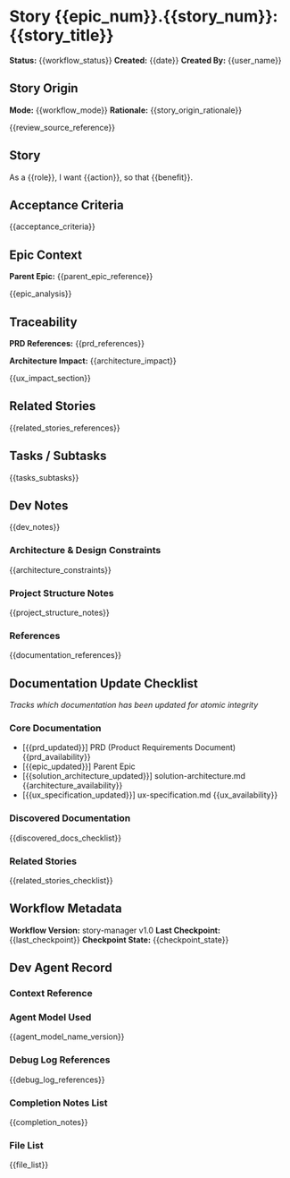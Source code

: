 # Story {{epic_num}}.{{story_num}}: {{story_title}}

**Status:** {{workflow_status}}
**Created:** {{date}}
**Created By:** {{user_name}}

## Story Origin

**Mode:** {{workflow_mode}}
**Rationale:** {{story_origin_rationale}}

{{review_source_reference}}

## Story

As a {{role}},
I want {{action}},
so that {{benefit}}.

## Acceptance Criteria

{{acceptance_criteria}}

## Epic Context

**Parent Epic:** {{parent_epic_reference}}

{{epic_analysis}}

## Traceability

**PRD References:** {{prd_references}}

**Architecture Impact:** {{architecture_impact}}

{{ux_impact_section}}

## Related Stories

{{related_stories_references}}

## Tasks / Subtasks

{{tasks_subtasks}}

## Dev Notes

{{dev_notes}}

### Architecture & Design Constraints

{{architecture_constraints}}

### Project Structure Notes

{{project_structure_notes}}

### References

{{documentation_references}}

## Documentation Update Checklist

_Tracks which documentation has been updated for atomic integrity_

### Core Documentation

- [{{prd_updated}}] PRD (Product Requirements Document) {{prd_availability}}
- [{{epic_updated}}] Parent Epic
- [{{solution_architecture_updated}}] solution-architecture.md {{architecture_availability}}
- [{{ux_specification_updated}}] ux-specification.md {{ux_availability}}

### Discovered Documentation

{{discovered_docs_checklist}}

### Related Stories

{{related_stories_checklist}}

## Workflow Metadata

**Workflow Version:** story-manager v1.0
**Last Checkpoint:** {{last_checkpoint}}
**Checkpoint State:** {{checkpoint_state}}

## Dev Agent Record

### Context Reference

<!-- Path(s) to story context XML will be added here by context workflow -->

### Agent Model Used

{{agent_model_name_version}}

### Debug Log References

{{debug_log_references}}

### Completion Notes List

{{completion_notes}}

### File List

{{file_list}}
